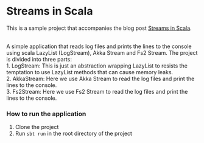 # Streams in Scala
This is a sample project that accompanies the blog post [Streams in Scala](https://blog.lunatech.com/posts/2023-07-28-streams-in-scala--an-introductory-guide).

<br/>
A simple application that reads log files and prints the lines to the console using scala LazyList (LogStream), Akka Stream and Fs2 Stream.
The project is divided into three parts:
<br>
1. LogStream: This is just an abstraction wrapping LazyList to resists the temptation to use LazyList methods that can cause memory leaks.
<br>
2. AkkaStream: Here we use Akka Stream to read the log files and print the lines to the console.
<br>
3. Fs2Stream: Here we use Fs2 Stream to read the log files and print the lines to the console.


### How to run the application
1. Clone the project
2. Run `sbt run` in the root directory of the project




